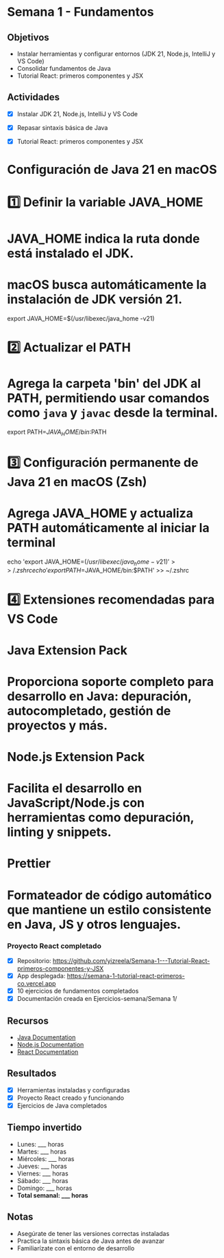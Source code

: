 # Semana 1 - Fundamentos

## Objetivos
- Instalar herramientas y configurar entornos (JDK 21, Node.js, IntelliJ y VS Code)
- Consolidar fundamentos de Java
- Tutorial React: primeros componentes y JSX

## Actividades
- [x] Instalar JDK 21, Node.js, IntelliJ y VS Code
- [x] Repasar sintaxis básica de Java
- [x] Tutorial React: primeros componentes y JSX


# Configuración de Java 21 en macOS

# 1️⃣ Definir la variable JAVA_HOME
# JAVA_HOME indica la ruta donde está instalado el JDK.
# macOS busca automáticamente la instalación de JDK versión 21.
export JAVA_HOME=$(/usr/libexec/java_home -v21)

# 2️⃣ Actualizar el PATH
# Agrega la carpeta 'bin' del JDK al PATH, permitiendo usar comandos como `java` y `javac` desde la terminal.
export PATH=$JAVA_HOME/bin:$PATH

# 3️⃣ Configuración permanente de Java 21 en macOS (Zsh)
# Agrega JAVA_HOME y actualiza PATH automáticamente al iniciar la terminal
echo 'export JAVA_HOME=$(/usr/libexec/java_home -v 21)' >> ~/.zshrc
echo 'export PATH=$JAVA_HOME/bin:$PATH' >> ~/.zshrc


# 4️⃣ Extensiones recomendadas para VS Code

# Java Extension Pack
# Proporciona soporte completo para desarrollo en Java: depuración, autocompletado, gestión de proyectos y más.

# Node.js Extension Pack
# Facilita el desarrollo en JavaScript/Node.js con herramientas como depuración, linting y snippets.

# Prettier
# Formateador de código automático que mantiene un estilo consistente en Java, JS y otros lenguajes.

### Proyecto React completado
- [x] Repositorio: https://github.com/yizreela/Semana-1---Tutorial-React-primeros-componentes-y-JSX
- [x] App desplegada: https://semana-1-tutorial-react-primeros-co.vercel.app
- [x] 10 ejercicios de fundamentos completados
- [x] Documentación creada en Ejercicios-semana/Semana 1/

## Recursos
- [Java Documentation](https://docs.oracle.com/en/java/)
- [Node.js Documentation](https://nodejs.org/en/docs/)
- [React Documentation](https://react.dev/)

## Resultados
- [x] Herramientas instaladas y configuradas
- [x] Proyecto React creado y funcionando
- [x] Ejercicios de Java completados

## Tiempo invertido
- Lunes: ___ horas
- Martes: ___ horas
- Miércoles: ___ horas
- Jueves: ___ horas
- Viernes: ___ horas
- Sábado: ___ horas
- Domingo: ___ horas
- **Total semanal: ___ horas**

## Notas
- Asegúrate de tener las versiones correctas instaladas
- Practica la sintaxis básica de Java antes de avanzar
- Familiarízate con el entorno de desarrollo
